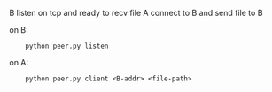 


B listen on tcp and ready to recv file
A connect to B and send file to B

on B: 

        python peer.py listen

on A:

        python peer.py client <B-addr> <file-path>

